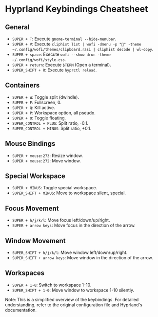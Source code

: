 # Hyprland Keybindings Cheatsheet

## General
- `SUPER + T`: Execute `gnome-terminal --hide-menubar`.
- `SUPER + V`: Execute `cliphist list | wofi -dmenu -p "󰆒" -theme ~/.config/wofi/themes/clipboard.rasi | cliphist decode | wl-copy`.
- `SUPER + space`: Execute `wofi --show drun -theme ~/.config/wofi/style.css`.
- `SUPER + return`: Execute `$TERM` (Open a terminal).
- `SUPER_SHIFT + R`: Execute `hyprctl reload`.

## Containers
- `SUPER + W`: Toggle split (dwindle).
- `SUPER + F`: Fullscreen, 0.
- `SUPER + Q`: Kill active.
- `SUPER + P`: Workspace option, all pseudo.
- `SUPER + O`: Toggle floating.
- `SUPER_CONTROL + PLUS`: Split ratio, -0.1.
- `SUPER_CONTROL + MINUS`: Split ratio, +0.1.

## Mouse Bindings
- `SUPER + mouse:273`: Resize window.
- `SUPER + mouse:272`: Move window.

## Special Workspace
- `SUPER + MINUS`: Toggle special workspace.
- `SUPER_SHIFT + MINUS`: Move to workspace silent, special.

## Focus Movement
- `SUPER + h/j/k/l`: Move focus left/down/up/right.
- `SUPER + arrow keys`: Move focus in the direction of the arrow.

## Window Movement
- `SUPER_SHIFT + h/j/k/l`: Move window left/down/up/right.
- `SUPER_SHIFT + arrow keys`: Move window in the direction of the arrow.

## Workspaces
- `SUPER + 1-0`: Switch to workspace 1-10.
- `SUPER_SHIFT + 1-0`: Move window to workspace 1-10 silently.

Note: This is a simplified overview of the keybindings. For detailed understanding, refer to the original configuration file and Hyprland's documentation.
